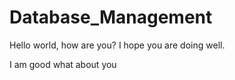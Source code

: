 # Database_Management
Hello world, how are you? I hope you are doing well.


I am good what about you

